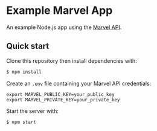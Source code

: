 # Example Marvel App

An example Node.js app using the [Marvel API](https://developer.marvel.com).

## Quick start

Clone this repository then install dependencies with:

```bash
$ npm install
```

Create an `.env` file containing your Marvel API credentials:

```
export MARVEL_PUBLIC_KEY=your_public_key
export MARVEL_PRIVATE_KEY=your_private_key
```

Start the server with:

```bash
$ npm start
```
